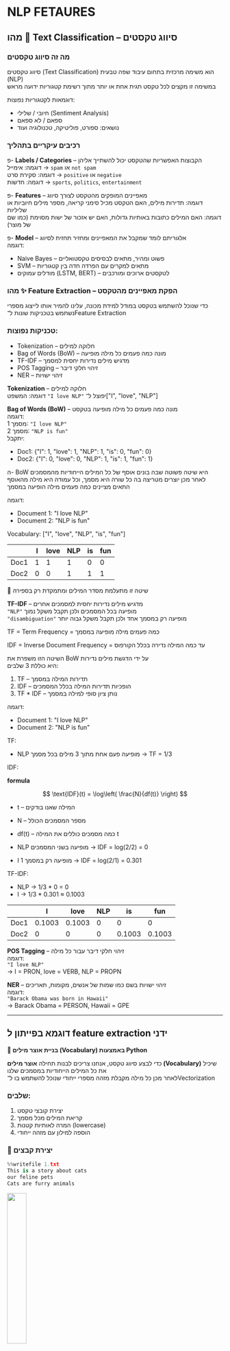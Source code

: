# NLP FETAURES

## מהו 🧠 Text Classification – סיווג טקסטים

### מה זה סיווג טקסטים

סיווג טקסטים (Text Classification) הוא משימה מרכזית בתחום עיבוד שפה טבעית (NLP)  
במשימה זו מקצים לכל טקסט תגית אחת או יותר מתוך רשימת קטגוריות ידועה מראש

דוגמאות לקטגוריות נפוצות:
- חיובי / שלילי (Sentiment Analysis)
- ספאם / לא ספאם
- נושאים: ספורט, פוליטיקה, טכנולוגיה ועוד

### רכיבים עיקריים בתהליך

פ- **Labels / Categories** – הקבוצות האפשריות שהטקסט יכול להשתייך אליהן  
  דוגמה: אימייל → `spam` או `not spam`  
  דוגמה: סקירת סרט → `positive` או `negative`  
  דוגמה: חדשות → `sports`, `politics`, `entertainment`

פ- **Features** – מאפיינים המופקים מהטקסט לצורך סיווג  
  דוגמה: תדירות מילים, האם הטקסט מכיל סימני קריאה, מספר מילים חיוביות או שליליות  
  דוגמה: האם המילים כתובות באותיות גדולות, האם יש אזכור של ישות מסוימת (כמו שם של מוצר)

פ- **Model** – אלגוריתם לומד שמקבל את המאפיינים ומחזיר תחזית לסיווג  
  דוגמה:  
  - Naive Bayes – פשוט ומהיר, מתאים לבסיסים טקסטואליים  
  - SVM – מתאים למקרים עם הפרדה חדה בין קטגוריות  
  - מודלים עמוקים (LSTM, BERT) – לטקסטים ארוכים ומורכבים

### מהו ✨ Feature Extraction – הפקת מאפיינים מהטקסט

כדי שנוכל להשתמש בטקסט במודל למידת מכונה, עלינו להמיר אותו לייצוג מספרי  
נשתמש בטכניקות שונות ל־Feature Extraction

### טכניקות נפוצות:

- Tokenization – חלוקה למילים
- Bag of Words (BoW) – מונה כמה פעמים כל מילה מופיעה
- TF-IDF – מדגיש מילים נדירות יחסית למסמך
- POS Tagging – זיהוי חלקי דיבר
- NER – זיהוי ישויות

**Tokenization** – חלוקה למילים  
  דוגמה: המשפט `"I love NLP"` יפוצל ל־["I", "love", "NLP"]

**Bag of Words (BoW)** – מונה כמה פעמים כל מילה מופיעה בטקסט  
  דוגמה:  
  מסמך 1: `"I love NLP"`  
  מסמך 2: `"NLP is fun"`  
  יתקבל:  
  - Doc1: {"I": 1, "love": 1, "NLP": 1, "is": 0, "fun": 0}  
  - Doc2: {"I": 0, "love": 0, "NLP": 1, "is": 1, "fun": 1}

ה- BoW היא שיטה פשוטה שבה בונים אוסף של כל המילים הייחודיות מהמסמכים  
לאחר מכן יוצרים מטריצה בה כל שורה היא מסמך, וכל עמודה היא מילה מהאוסף  
התאים מציינים כמה פעמים מילה הופיעה במסמך

דוגמה:

- Document 1: "I love NLP"  
- Document 2: "NLP is fun"

Vocabulary: ["I", "love", "NLP", "is", "fun"]

|       | I | love | NLP | is | fun |
|-------|---|------|-----|----|-----|
| Doc1  | 1 | 1    | 1   | 0  | 0   |
| Doc2  | 0 | 0    | 1   | 1  | 1   |

📌 שיטה זו מתעלמת מסדר המילים ומתמקדת רק בספירה  

**TF-IDF** – מדגיש מילים נדירות יחסית למסמכים אחרים  
  `"NLP"` מופיעה בכל המסמכים ולכן תקבל משקל נמוך  
  `"disambiguation"` מופיעה רק במסמך אחד ולכן תקבל משקל גבוה יותר

TF = Term Frequency = כמה פעמים מילה מופיעה במסמך

IDF = Inverse Document Frequency = עד כמה המילה נדירה בכלל הקורפוס

השיטה הזו משפרת את BoW על ידי הדגשת מילים נדירות  
היא כוללת 3 שלבים:

1. TF – תדירות המילה במסמך  
2. IDF – הופכיות תדירות המילה בכלל המסמכים  
3. TF * IDF – נותן ציון סופי למילה במסמך

דוגמה:

- Document 1: "I love NLP"  
- Document 2: "NLP is fun"

TF:
- NLP מופיעה פעם אחת מתוך 3 מילים בכל מסמך → TF = 1/3

IDF:

**formula**

$$
\text{IDF}(t) = \log\left( \frac{N}{df(t)} \right)
$$

-  t  – המילה שאנו בודקים
-  N  – מספר המסמכים הכולל
-  df(t)  – כמה מסמכים כוללים את המילה t


- NLP מופיעה בשני המסמכים → IDF = log(2/2) = 0  
- I מופיעה רק במסמך 1 → IDF = log(2/1) = 0.301

TF-IDF:
- NLP → 1/3 * 0 = 0  
- I → 1/3 * 0.301 ≈ 0.1003

|       | I      | love   | NLP | is     | fun    |
|-------|--------|--------|-----|--------|--------|
| Doc1  | 0.1003 | 0.1003 | 0   | 0      | 0      |
| Doc2  | 0      | 0      | 0   | 0.1003 | 0.1003 |


**POS Tagging** – זיהוי חלקי דיבר עבור כל מילה  
  דוגמה:  
  `"I love NLP"`  
  → I = PRON, love = VERB, NLP = PROPN

**NER** – זיהוי ישויות בשם כמו שמות של אנשים, מקומות, תאריכים  
  דוגמה:  
  `"Barack Obama was born in Hawaii"`  
  → Barack Obama = PERSON, Hawaii = GPE

---

## דוגמא בפייתון ל feature extraction ידני

**🧠 בניית אוצר מילים (Vocabulary) באמצעות Python**

כדי לבצע סיווג טקסט, אנחנו צריכים לבנות תחילה **אוצר מילים (Vocabulary)** שיכיל את כל המילים הייחודיות במסמכים שלנו  
לאחר מכן כל מילה מקבלת מזהה מספרי ייחודי שנוכל להשתמש בו ל־Vectorization

### שלבים:
1. יצירת קובצי טקסט
2. קריאת המילים מכל מסמך
3. המרה לאותיות קטנות (lowercase)
4. הוספה למילון עם מזהה ייחודי

### 📄 יצירת קבצים

```python
%%writefile 1.txt
This is a story about cats
our feline pets
Cats are furry animals
```

<img src="nlp18.jpg" style="width: 30%" />

```python
%%writefile 2.txt
This story is about surfing
Catching waves is fun
Surfing is a popular water sport
```

<img src="nlp19.jpg" style="width: 30%" />

בניית אוצר מילים

```python
vocab = {}
i = 0

with open("1.txt") as f:
    for word in f.read().split():
        word = word.lower()
        if word not in vocab:
            vocab[word] = i
            i += 1

with open("2.txt") as f:
    for word in f.read().split():
        word = word.lower()
        if word not in vocab:
            vocab[word] = i
            i += 1

print(vocab)
```

Output:
```
{'this': 0, 'is': 1, 'a': 2, 'story': 3, 'about': 4, 'cats': 5, 'our': 6, 'feline': 7, 'pets': 8, 
 'are': 9, 'furry': 10, 'animals': 11, 'surfing': 12, 'catching': 13, 'waves': 14, 'fun': 15, 
 'popular': 16, 'water': 17, 'sport': 18}
```

---

## דוגמא בפייתון ל ??

בדוגמה הזו נשתמש בקובץ `smsspamcollection.tsv`

הקובץ מכיל נתונים על הודעות אימייל, כולל תוכן ההודעה, האורך שלה וסימני הפיסוק שבה

בנוסף, הקובץ כולל תווית עבור כל הודעה – `ham` (אימייל לגיטימי) או `spam` (אימייל זבל)

המטרה שלנו היא להשתמש במודל למידה מונחית כדי לחזות האם אימיילים עתידיים יסווגו כ־`spam` או לא

<img src="nlpe1.jpg" style="width: 60%" />

```python
      df.count() = 5,572 rows
```

<img src="nlpe2.jpg" style="width: 60%" />

<img src="nlpe3.jpg" style="width: 70%" />

בשלב זה אנו מפרידים את הנתונים לשני חלקים:
- קבוצת **אימון** – משמשת לאימון המודל (במקרה הזה 70% מהנתונים)
- קבוצת **בדיקה** – משמשת לבדוק את ביצועי המודל על טקסטים שהוא לא ראה (30%)

ההפרדה הזו חשובה כדי לוודא שהמודל לא רק "שינן" את הנתונים, אלא באמת למד לזהות דפוסים כלליים

<img src="nlpe4.jpg" style="width: 60%" />

### 🧮 מטריצת ספירה (Count Vector Matrix)

בשלב זה אנו ממירים את ההודעות ממילים לטבלה של מספרים, באמצעות **שיטת Bag of Words**  
כל שורה מייצגת הודעה  
כל עמודה מייצגת מילה מתוך כלל אוצר המילים  
והערך בכל תא מציין כמה פעמים המילה הופיעה באותה הודעה

לדוגמה: אם המילה "free" מופיעה 3 פעמים בהודעה מסוימת – זה יוצג כ־3 בטבלה

**📏 מה זה `(3900, 7245)`?**

זהו גודל המטריצה שנוצרה לאחר הספירה:

- `3900` = מספר ההודעות בקבוצת האימון (train set)  
- `7245` = מספר המילים הייחודיות בכל הודעות האימון (גודל אוצר המילים)

כלומר: יצרנו מטריצה בגודל **3900 שורות × 7245 עמודות** שבה כל תא הוא מספר ההופעות של מילה בהודעה

📌 זהו השלב שבו הטקסט הפך לנתונים מספריים – מוכנים ללמידת מכונה

כאשר אנו מבצעים המרה של טקסט למספרים באמצעות **CountVectorizer**, נוצרת **מטריצה** – כלומר טבלה של מספרים

- כל **שורה** מייצגת הודעה אחת (מסמך טקסט יחיד)
- כל **עמודה** מייצגת מילה ייחודית מאוצר המילים (כל המילים שהופיעו בכל ההודעות)
- כל **תא** בטבלה מכיל את מספר הפעמים שהמילה מופיעה באותה הודעה

לדוגמא

אם יש לנו 2 הודעות:

1. `"I love NLP"`  
2. `"NLP is fun"`

**אוצר המילים (Vocabulary):**
["I", "love", "NLP", "is", "fun"]

**מטריצת הספירה:**

| הודעה \ מילה | I | love | NLP | is | fun |
|--------------|---|------|-----|----|-----|
| הודעה 1      | 1 | 1    | 1   | 0  | 0   |
| הודעה 2      | 0 | 0    | 1   | 1  | 1   |

- `3900` שורות = 3900 הודעות טקסט (train set)
- `7245` עמודות = 7245 מילים שונות שהופיעו בכלל ההודעות

כל שורה = מסמך אחד  
כל עמודה = מילה ייחודית  
כל תא = כמה פעמים המילה מופיעה במסמך

**❓ למה יש לנו 5572 שורות אבל רק 3900 במספר המסמכים?**

**✅ 1. סך כל השורות בטבלה**
- הנתונים בקובץ `smsspamcollection.tsv` מכילים **5572 הודעות טקסט**
- כלומר: 5572 שורות בטבלה = 5572 מסמכים פוטנציאליים

**✂️ 2. חלוקה ל־Train ו־Test**

בשלב ההכנה לקראת המודל, מבצעים חלוקה של הנתונים:

- **70%** → לאימון (Train set) → בערך **3900 שורות**
- **30%** → לבדיקה (Test set) → בערך **1672 שורות**

ה־`CountVectorizer` מאמן את עצמו **רק על קבוצת האימון (3900 הודעות)**  
ולכן מטריצת הספירה שהוא מחזיר היא בגודל **3900 × N מילים**


<img src="nlpe5.jpg" style="width: 60%" />

Print sample row:
```
{'are': 0.2524422607133928, 'going': 0.3230441330419753, 'make': 0.36308344981075574, 'me': 0.22163671451015382, 
 'moan': 0.5328892367086496, 'princess': 0.44029157228894206, 'to': 0.15576398008518208, 'yes': 0.35100930940159797, 
 'you': 0.1602042707313863}
```

### 🧮 חישוב ה- TF-IDF

בשלב זה אנו מעדכנים את ערכי הספירה לפי חשיבותן היחסית של המילים בכל המסמכים  
המטרה היא לתת משקל גבוה למילים ייחודיות ומידעיות, ולהפחית משקל ממילים שכיחות מדי כמו "the" או "is"

כך נוצר ייצוג מדויק יותר של הטקסט עבור המודל

**🧠 מה זה TfidfTransformer ומה הוא עושה?**

**📌 המטרה:**
להמיר את מטריצת הספירה (שנוצרה ע"י CountVectorizer) למטריצה חכמה יותר  
כזו שלא רק סופרת מילים – אלא יודעת להעריך **כמה מילה באמת חשובה** במסמך

**למה CountVectorizer לא מספיק?**

ה- CountVectorizer פשוט סופר כמה פעמים כל מילה מופיעה  
אבל:
- מילים נפוצות כמו `"the"`, `"is"` או `"and"` יופיעו המון – וזה **מטעה**
- הן לא באמת מייחדות מסמך אחד מאחר
- הן מקבלות משקל גבוה בטעות

**🧠 מה כן עושה TF-IDF?**

ה- TF-IDF = Term Frequency – Inverse Document Frequency  
הוא מחשב ציון משוקלל לכל מילה לפי:
- **TF** – כמה פעמים המילה מופיעה במסמך (כמו בספירה)
- **IDF** – כמה היא נדירה בכל שאר המסמכים

$$
\text{TF-IDF}(t, d) = \text{TF}(t, d) \times \log \left( \frac{N}{df(t)} \right)
$$

**🧪 מה עושה `TfidfTransformer`?**

המחלקה `TfidfTransformer` מקבלת את מטריצת הספירה (3900 × 7245)  
ומחשבת **ציון TF-IDF לכל מילה במסמך**

- אם מילה נדירה (למשל: `"unsubscribe"`) → תקבל **משקל גבוה**
- אם מילה מאוד נפוצה (למשל: `"the"`) → תקבל **משקל נמוך**

**🧠 למה זה טוב?**

ה- TF-IDF נותן ייצוג מדויק יותר לטקסט  
כך המודל יוכל להבין:
- אילו מילים באמת משמעותיות
- ואילו רק "רעש רקע"

וזה עוזר מאוד לשפר את הביצועים של המודל

**דוגמא:**

נניח שיש לנו שני מסמכים (הודעות):

- Document 1: `"I love NLP"`
- Document 2: `"NLP is fun"`

מתוך זה נבנה אוצר מילים עם 5 מילים ייחודיות:

- Vocabulary = ["I", "love", "NLP", "is", "fun"]

**🎯 מטריצת TF-IDF**

| מילה / הודעה | I      | love   | NLP    | is     | fun    |
|--------------|--------|--------|--------|--------|--------|
| Document 1   | 0.1003 | 0.1003 | 0      | 0      | 0      |
| Document 2   | 0      | 0      | 0      | 0.1003 | 0.1003 |

**הסבר המספרים**

- המילה **"NLP"** מופיעה בשני המסמכים → IDF = log(2/2) = 0 → משקל = 0
- המילים **"I"**, **"love"**, **"is"**, **"fun"** מופיעות רק במסמך אחד → IDF = log(2/1) = 0.301  
- TF עבור מילים שמופיעות במסמך = 1/3 (כי בכל מסמך 3 מילים)  
- TF-IDF = 1/3 × 0.301 ≈ **0.1003**

📌 כך אפשר לראות איך מילה נדירה מקבלת **ציון גבוה יותר**, בעוד מילה שכיחה מדי (כמו "NLP" פה) מקבלת **ציון 0**

<img src="nlpe6.jpg" style="width: 60%" />

## ❓ למה צריך TfidfVectorizer אם כבר יש לי TfidfTransformer?

### קודם כל נבין מה קרה בשני השלבים:

1. **CountVectorizer**  
   סופר כמה פעמים כל מילה מופיעה בטקסט  
   יוצר מטריצה של "כמה פעמים מילה X מופיעה במסמך Y"

2. **TfidfTransformer**  
   לוקח את מטריצת הספירה ומחשב TF-IDF  
   כלומר – במקום רק לספור, הוא שוקל את החשיבות היחסית של כל מילה

### אז למה בכלל יש `TfidfVectorizer`?

כי הוא משלב **שני שלבים באחד**:

- גם בונה את אוצר המילים (כמו CountVectorizer)
- וגם מחשב TF-IDF (כמו TfidfTransformer)

כלומר:
במקום לכתוב:

```python
X_counts = CountVectorizer().fit_transform(X_train)
X_tfidf = TfidfTransformer().fit_transform(X_counts)
```

אפשר פשוט לכתוב:

```python
X_tfidf = TfidfVectorizer().fit_transform(X_train)
```

### מתי נשתמש בזה?

- אם אתה **רוצה שליטה מלאה** – תשתמש ב־`CountVectorizer` + `TfidfTransformer`
- אם אתה **רוצה קיצור דרך** ונוחות – פשוט תשתמש ב־`TfidfVectorizer`

### 📌 סיכום קצר:

| שיטה | שלבים | יתרון |
|------|--------|--------|
| CountVectorizer + TfidfTransformer | 2 שלבים | שליטה ידנית |
| TfidfVectorizer | שלב אחד | פשוט ויעיל |



<img src="nlpe7.jpg" style="width: 30%" />

## 🧠 אימון מודל סיווג עם LinearSVC

בשלב הזה אנו משתמשים באלגוריתם למידת מכונה מסוג **Linear Support Vector Classifier (LinearSVC)**  
זהו מודל נפוץ לביצוע **סיווג טקסט**, במיוחד כאשר מדובר בנתונים לאחר עיבוד TF-IDF

### ⚙️ מה כל שורה עושה?

1. `from sklearn.svm import LinearSVC`  
   מייבא את מחלקת `LinearSVC` מתוך מודול הסיווג של Scikit-Learn

2. `clf = LinearSVC()`  
   יוצרת מופע חדש של המודל – כלומר מכונה מוכנה ללמידה

3. `clf.fit(X_train_tfidf, y_train)`  
   מאמנים את המודל על הנתונים:
   - `X_train_tfidf` = המאפיינים המספריים של הודעות האימון (לאחר TF-IDF)
   - `y_train` = התוויות (spam / ham)

### 📌 תוצאה

בסיום השלב הזה, המודל `clf` יודע:
- לזהות דפוסים בטקסטים
- ולסווג הודעות חדשות כ־`spam` או `ham`

זהו שלב האימון בפועל של המודל



<img src="nlpe8.jpg" style="width: 60%" />

<img src="nlpe9.jpg" style="width: 55%" />

<img src="nlpe10.jpg" style="width: 65%" />

<img src="nlpe11.jpg" style="width: 60%" />




